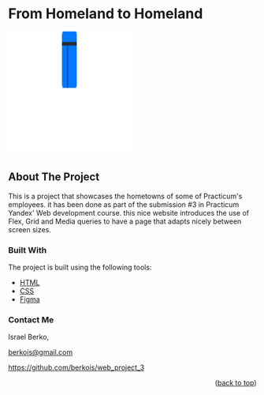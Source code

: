 <h1>From Homeland to Homeland</h1>
  <a href="https://github.com/berkois/web_project_3" align="center">
    <img src="./images/logo.svg" alt="Logo" width="250" height="250">
  </a>

<!-- TABLE OF CONTENTS
<details>
  <summary>Table of Contents</summary>
  <ol>
    <li><a href="#about-the-project">About The Project</a></li>
    <li><a href="#built-with">Built With</a></li>
    <li><a href="#contact-me">Contact Me</a></li>
</details> -->

<!-- ABOUT THE PROJECT -->

## About The Project

This is a project that showcases the hometowns of some of Practicum's employees. it has been done as part of the submission #3 in Practicum Yandex' Web development course. this nice website introduces the use of Flex, Grid and Media queries to have a page that adapts nicely between screen sizes.

### Built With

The project is built using the following tools:

- [HTML](https://developer.mozilla.org/en-US/docs/Web/HTML)
- [CSS](https://www.w3.org/Style/CSS/Overview.en.html)
- [Figma](https://www.figma.com/)

### Contact Me

Israel Berko,

berkois@gmail.com

https://github.com/berkois/web_project_3

<p align="right">(<a href="#top">back to top</a>)</p>
